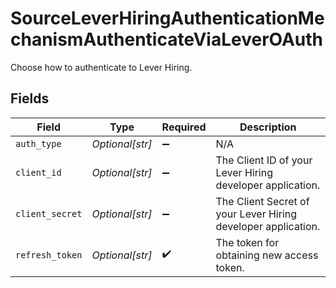 # SourceLeverHiringAuthenticationMechanismAuthenticateViaLeverOAuth

Choose how to authenticate to Lever Hiring.


## Fields

| Field                                                         | Type                                                          | Required                                                      | Description                                                   |
| ------------------------------------------------------------- | ------------------------------------------------------------- | ------------------------------------------------------------- | ------------------------------------------------------------- |
| `auth_type`                                                   | *Optional[str]*                                               | :heavy_minus_sign:                                            | N/A                                                           |
| `client_id`                                                   | *Optional[str]*                                               | :heavy_minus_sign:                                            | The Client ID of your Lever Hiring developer application.     |
| `client_secret`                                               | *Optional[str]*                                               | :heavy_minus_sign:                                            | The Client Secret of your Lever Hiring developer application. |
| `refresh_token`                                               | *Optional[str]*                                               | :heavy_check_mark:                                            | The token for obtaining new access token.                     |